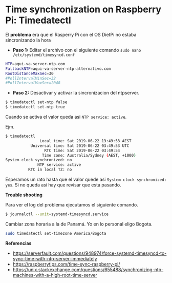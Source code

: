 # Time synchronization on Raspberry Pi: Timedatectl

El **problema** era que el Rasperry Pi con el OS DietPi no estaba sincronizando la hora

* **Paso 1:** Editar el archivo con el siguiente comando `sudo nano /etc/systemd/timesyncd.conf`

```bash
NTP=aqui-va-server-ntp.com
FallbackNTP=aqui-va-server-ntp-alternativo.com
RootDistanceMaxSec=30
#PollIntervalMinSec=32
#PollIntervalMaxSec=2048
```

* **Paso 2:** Desactivar y activar la sincronizacion del ntpserver.
```bash
$ timedatectl set-ntp false
$ timedatectl set-ntp true
```
Cuando se activa el valor queda asi `NTP service: active`.

Ejm.
```bash
$ timedatectl
               Local time: Sat 2019-06-22 13:49:53 AEST
           Universal time: Sat 2019-06-22 03:49:53 UTC
                 RTC time: Sat 2019-06-22 03:49:54
                Time zone: Australia/Sydney (AEST, +1000)
System clock synchronized: no
              NTP service: active
          RTC in local TZ: no
```
Esperamos un rato hasta que el valor quede asi `System clock synchronized: yes`. Si no queda asi hay que revisar que esta pasando.

**Trouble shooting**

Para ver el log del problema ejecutamos el siguiente comando.
```bash
$ journalctl --unit=systemd-timesyncd.service
```

Cambiar zona horaria a la de Panamá. Yo en lo personal eligo Bogota.
```bash
sudo timedatectl set-timezone America/Bogota
```


**Referencias**
* https://serverfault.com/questions/948974/force-systemd-timesyncd-to-sync-time-with-ntp-server-immediately
* https://raspberrytips.com/time-sync-raspberry-pi/
* https://unix.stackexchange.com/questions/655488/synchronizing-ntp-machines-with-a-high-root-time-server
